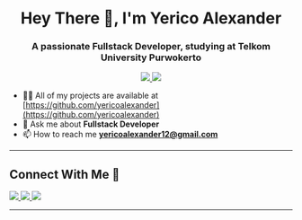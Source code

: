 <h1 align="center">Hey There 👋, I'm Yerico Alexander</h1>

<h3 align="center">A passionate Fullstack Developer, studying at Telkom University Purwokerto</h3>

<p align="center">
  <a href="https://github.com/yericoalexander">
    <img src="https://img.shields.io/github/followers/jaiswaladi246?label=Follow&style=social" />
  </a>
  <a href="https://linkedin.com/in/yericoalexander">
    <img src="https://img.shields.io/badge/LinkedIn-Yerico%20Alexander-blue?logo=linkedin&style=flat-square" />
  </a>
</p>

- 👨‍💻 All of my projects are available at [https://github.com/yericoalexander](https://github.com/yericoalexander)  
- 💬 Ask me about **Fullstack Developer**  
- 📫 How to reach me **yericoalexander12@gmail.com**

---

 ## Connect With Me 🤗
<p align="left">
    <a href="yericolaexander12@gmail.com">
        <img src="https://skillicons.dev/icons?i=gmail" />
    </a>
    <a href="https://www.linkedin.com/in/yerico-alexander">
        <img src="https://skillicons.dev/icons?i=linkedin" />
    </a>
    <a href="https://www.instagram.com/ricooalexanderr">
        <img src="https://skillicons.dev/icons?i=instagram" />
    </a>
</p>


---
